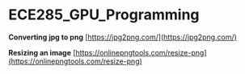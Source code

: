 # ECE285_GPU_Programming
 
**Converting jpg to png**
[https://jpg2png.com/](https://jpg2png.com/)

**Resizing an image**
[https://onlinepngtools.com/resize-png](https://onlinepngtools.com/resize-png)

